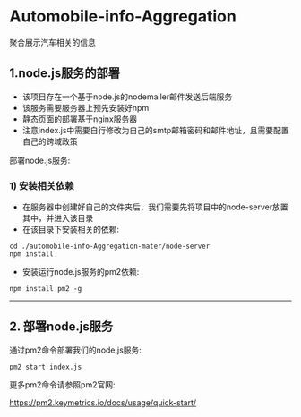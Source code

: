 # Automobile-info-Aggregation
聚合展示汽车相关的信息


## 1.node.js服务的部署
- 该项目存在一个基于node.js的nodemailer邮件发送后端服务
- 该服务需要服务器上预先安装好npm
- 静态页面的部署基于nginx服务器
- 注意index.js中需要自行修改为自己的smtp邮箱密码和邮件地址，且需要配置自己的跨域政策





部署node.js服务:
### 1) 安装相关依赖



- 在服务器中创建好自己的文件夹后，我们需要先将项目中的node-server放置其中，并进入该目录
- 在该目录下安装相关的依赖:

```shell
cd ./automobile-info-Aggregation-mater/node-server
npm install
```



- 安装运行node.js服务的pm2依赖:

```shell
npm install pm2 -g
```

---







## 2. 部署node.js服务





通过pm2命令部署我们的node.js服务:

```shell
pm2 start index.js
```





更多pm2命令请参照pm2官网:

https://pm2.keymetrics.io/docs/usage/quick-start/